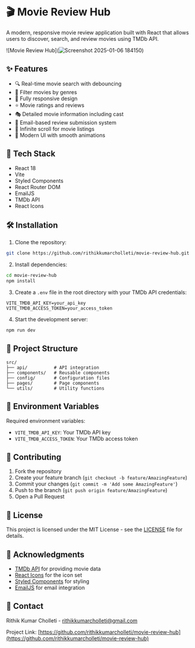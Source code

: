 # 🎬 Movie Review Hub

A modern, responsive movie review application built with React that allows users to discover, search, and review movies using TMDb API.

![Movie Review Hub](![Screenshot 2025-01-06 184150](https://github.com/user-attachments/assets/7fdd80c4-9b8c-4d36-a93b-5c1ce335c4f2))

## ✨ Features

- 🔍 Real-time movie search with debouncing
- 🎯 Filter movies by genres
- 📱 Fully responsive design
- ⭐ Movie ratings and reviews
- 🎭 Detailed movie information including cast
- 📨 Email-based review submission system
- 🔄 Infinite scroll for movie listings
- 🎨 Modern UI with smooth animations

## 🚀 Tech Stack

- React 18
- Vite
- Styled Components
- React Router DOM
- EmailJS
- TMDb API
- React Icons

## 🛠️ Installation

1. Clone the repository:
```bash
git clone https://github.com/rithikkumarcholleti/movie-review-hub.git
```

2. Install dependencies:
```bash
cd movie-review-hub
npm install
```

3. Create a `.env` file in the root directory with your TMDb API credentials:
```env
VITE_TMDB_API_KEY=your_api_key
VITE_TMDB_ACCESS_TOKEN=your_access_token
```

4. Start the development server:
```bash
npm run dev
```

## 📁 Project Structure

```
src/
├── api/          # API integration
├── components/   # Reusable components
├── config/       # Configuration files
├── pages/        # Page components
└── utils/        # Utility functions
```

## 🔑 Environment Variables

Required environment variables:

- `VITE_TMDB_API_KEY`: Your TMDb API key
- `VITE_TMDB_ACCESS_TOKEN`: Your TMDb access token

## 🤝 Contributing

1. Fork the repository
2. Create your feature branch (`git checkout -b feature/AmazingFeature`)
3. Commit your changes (`git commit -m 'Add some AmazingFeature'`)
4. Push to the branch (`git push origin feature/AmazingFeature`)
5. Open a Pull Request

## 📝 License

This project is licensed under the MIT License - see the [LICENSE](LICENSE) file for details.

## 👏 Acknowledgments

- [TMDb API](https://www.themoviedb.org/documentation/api) for providing movie data
- [React Icons](https://react-icons.github.io/react-icons/) for the icon set
- [Styled Components](https://styled-components.com/) for styling
- [EmailJS](https://www.emailjs.com/) for email integration

## 📧 Contact

Rithik Kumar Cholleti - rithikkumarcholleti@gmail.com

Project Link: [https://github.com/rithikkumarcholleti/movie-review-hub](https://github.com/rithikkumarcholleti/movie-review-hub)
